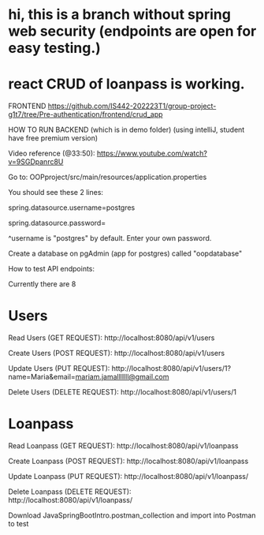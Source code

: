 # hi, this is a branch without spring web security (endpoints are open for easy testing.)
# react CRUD of loanpass is working.

FRONTEND
https://github.com/IS442-202223T1/group-project-g1t7/tree/Pre-authentication/frontend/crud_app

HOW TO RUN BACKEND (which is in demo folder) (using intelliJ, student have free premium version) 

Video reference (@33:50): https://www.youtube.com/watch?v=9SGDpanrc8U

Go to: OOPproject/src/main/resources/application.properties

You should see these 2 lines:

spring.datasource.username=postgres

spring.datasource.password=

^username is "postgres" by default. Enter your own password.

Create a database on pgAdmin (app for postgres) called "oopdatabase"

How to test API endpoints:

Currently there are 8
<h1> Users </h1>
Read Users (GET REQUEST): http://localhost:8080/api/v1/users

Create Users (POST REQUEST): http://localhost:8080/api/v1/users

Update Users (PUT REQUEST): http://localhost:8080/api/v1/users/1?name=Maria&email=mariam.jamalllllll@gmail.com

Delete Users (DELETE REQUEST): http://localhost:8080/api/v1/users/1

<h1> Loanpass </h1>
Read Loanpass (GET REQUEST): http://localhost:8080/api/v1/loanpass

Create Loanpass (POST REQUEST): http://localhost:8080/api/v1/loanpass

Update Loanpass (PUT REQUEST): http://localhost:8080/api/v1/loanpass/<passId>

Delete Loanpass (DELETE REQUEST): http://localhost:8080/api/v1/loanpass/<passId>

Download JavaSpringBootIntro.postman_collection and import into Postman to test
